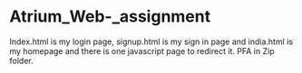 # Atrium_Web-_assignment
Index.html is my login page, signup.html is my sign in page and india.html is my homepage and there is one javascript page to redirect it.
PFA in Zip folder.
